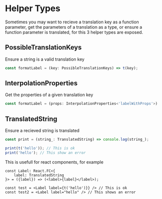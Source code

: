 
# Helper Types
Sometimes you may want to recieve a translation key as a function parameter, get the parameters of a translation as a type, or ensure a function parameter is translated, for this 3 helper types are exposed.

## PossibleTranslationKeys
Ensure a string is a valid translation key
```ts
const formatLabel = (key: PossibleTranslationKeys) => t(key);
```

## InterpolationProperties
Get the properties of a given translation key
```ts
const formatLabel = (props: InterpolationProperties<'labelWithProps'>) => t('labelWithProps', props);
```

## TranslatedString
Ensure a recieved string is translated
```ts
const print = (string_: TranslatedString) => console.log(string_);

print(t('hello')); // This is ok
print('hello'); // This show an error
```

This is usefull for react components, for example
```tsx
const Label: React.FC<{
	label: TranslatedString
}> = ({label}) => (<label>{label}</label>);

const test = <Label label={t('hello')}} /> // This is ok
const test2 = <Label label="hello" /> // This shows an error
```